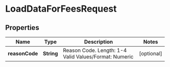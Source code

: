 

# LoadDataForFeesRequest

## Properties

Name | Type | Description | Notes
------------ | ------------- | ------------- | -------------
**reasonCode** | **String** | Reason Code.   Length: 1-4   Valid Values/Format: Numeric |  [optional]



